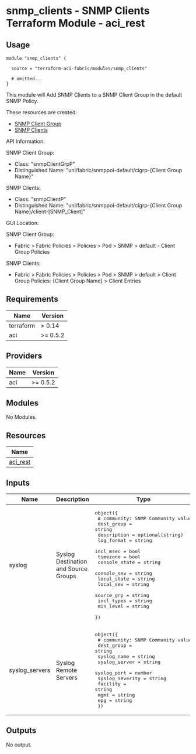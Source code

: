 # snmp_clients - SNMP Clients Terraform Module - aci_rest

## Usage

```hcl
module "snmp_clients" {

  source = "terraform-aci-fabric/modules/snmp_clients"

  # omitted...
}
```

This module will Add SNMP Clients to a SNMP Client Group in the default SNMP Policy.

These resources are created:

* [SNMP Client Group](https://registry.terraform.io/providers/CiscoDevNet/aci/latest/docs/resources/rest)
* [SNMP Clients](https://registry.terraform.io/providers/CiscoDevNet/aci/latest/docs/resources/rest)

API Information:

SNMP Client Group:

* Class: "snmpClientGrpP"
* Distinguished Name: "uni/fabric/snmppol-default/clgrp-{Client Group Name}"

SNMP Clients:

* Class: "snmpClientP"
* Distinguished Name: "uni/fabric/snmppol-default/clgrp-{Client Group Name}/client-[SNMP_Client]"

GUI Location:

SNMP Client Group:

* Fabric > Fabric Policies > Policies > Pod > SNMP > default - Client Group Policies

SNMP Clients:

* Fabric > Fabric Policies > Policies > Pod > SNMP > default > Client Group Policies: {Client Group Name} > Client Entries

<!-- BEGINNING OF PRE-COMMIT-TERRAFORM DOCS HOOK -->
## Requirements

| Name | Version |
|------|---------|
| terraform | > 0.14 |
| aci | >= 0.5.2 |

## Providers

| Name | Version |
|------|---------|
| aci | >= 0.5.2 |

## Modules

No Modules.

## Resources

| Name |
|------|
| [aci_rest](https://registry.terraform.io/providers/ciscodevnet/aci/0.5.2/docs/resources/rest) |

## Inputs

| Name | Description | Type | Default | Required |
|------|-------------|------|---------|:--------:|
| syslog | Syslog Destination and Source Groups | <pre>object({<br>    # community: SNMP Community value<br>    dest_group    = string<br>    description   = optional(string)<br>    log_format    = string<br>    incl_msec     = bool<br>    timezone      = bool<br>    console_state = string<br>    console_sev   = string<br>    local_state   = string<br>    local_sev     = string<br>    source_grp    = string<br>    incl_types    = string<br>    min_level     = string<br>  })</pre> | n/a | yes |
| syslog\_servers | Syslog Remote Servers | <pre>object({<br>    # community: SNMP Community value<br>    dest_group      = string<br>    syslog_name     = string<br>    syslog_server   = string<br>    syslog_port     = number<br>    syslog_severity = string<br>    facility        = string<br>    mgmt            = string<br>    epg             = string<br>  })</pre> | n/a | yes |

## Outputs

No output.
<!-- END OF PRE-COMMIT-TERRAFORM DOCS HOOK -->